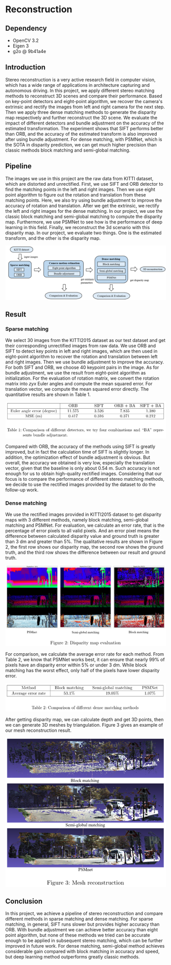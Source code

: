 # Reconstruction

## Dependency
- OpenCV 3.2
- Eigen 3
- g2o @ 9b41a4e

## Introduction 
Stereo reconstruction is a very active research field in computer vision, which has a wide range of applications in architecture capturing and autonomous driving. In this project, we apply different stereo matching methods to reconstruct 3D scenes and compare their performance. Based on key-point detectors and eight-point algorithm, we recover the camera's extrinsic and rectify the images from left and right camera for the next step. Then we apply three dense matching methods to generate the disparity map respectively and further reconstruct the 3D scene. 
We evaluate the impact of different detectors and bundle adjustment on the accuracy of the estimated transformation. The experiment shows that SIFT performs better than ORB, and the accuracy of the estimated transform is also improved after using bundle adjustment. For dense matching, with PSMNet, which is the SOTA in disparity prediction, we can get much higher precision than classic methods block matching and semi-global matching.

## Pipeline
The images we use in this project are the raw data from KITTI dataset, which are distorted and unrectified. First, we use SIFT and ORB detector to find the matching points in the left and right images. Then we use eight point algorithm to figure out the rotation and translation from these matching points. Here, we also try using bundle adjustment to improve the accuracy of rotation and translation. After we get the extrinsic, we rectify the left and right images for the dense matching. In our project, we use the classic block matching and semi-global matching to compute the disparity map. Furthermore, we use PSMNet to see how is the performance of deep learning in this field. Finally, we reconstruct the 3d scenario with this disparity map. 
In our project, we evaluate two things. One is the estimated transform, and the other is the disparity map. 

![pipeline](./results/structure.png)

## Result
### Sparse matching
We select 30 images from the KITTI2015 dataset as our test dataset and get their corresponding unrectified images from raw data.
We use ORB and SIFT to detect key points in left and right images, which are then used in eight-point algorithm to recover the rotation and translation between left and right images. Then we use bundle adjustment to improve the accuracy. For both SIFT and ORB, we choose 40 keypoint pairs in the image. As for bundle adjustment, we use the result from eight-point algorithm as initialization. For the evaluation of rotation matrix, we convert the rotation matrix into $zyx$ Euler angles and compute the mean squared error. For translation vector, we compute the mean squared error directly. The quantitative results are shown in Table 1.

![table1](./results/table1.png)

Compared with ORB, the accuracy of the methods using SIFT is greatly improved, but in fact the calculation time of SIFT is slightly longer. In addition, the optimization effect of bundle adjustment is obvious.
But overall, the accuracy we obtained is very low, especially the translation vector, given that the baseline is only about 0.54 m. Such accuracy is not enough for us to obtain high-quality rectified images. Considering that our focus is to compare the performance of different stereo matching methods, we decide to use the rectified images provided by the dataset to do the follow-up work.

### Dense matching
We use the rectified images provided in  KITTI2015 dataset to get disparity maps with 3 different methods, namely block matching, semi-global matching and PSMNet. For evaluation, we calculate an error rate, that is the percentage of error pixels to all valid pixels. And an error pixel means the difference between calculated disparity value and ground truth is greater than 3 dm and greater than 5\%. The qualitative results 
are shown in Figure 2, the first row shows our disparity map, the second row shows the ground truth, and the third row shows the difference between our result and ground truth.

![disp_eval](./results/disp_eval.png)

For comparison, we calculate the average error rate for each method. From Table 2, we know that PSMNet works best, it can ensure that nearly 99\% of pixels have an disparity error within 5\% or under 3 dm. While block matching has the worst effect, only half of the pixels have lower disparity error.

![table2](./results/table2.png)

After getting disparity map, we can calculate depth and get 3D points, then we can generate 3D meshes by triangulation. Figure 3 gives an example of our mesh reconstruction result.

![fig3](./results/fig3.png)

## Conclusion 
In this project, we achieve a pipeline of stereo reconstruction and compare different methods in sparse matching and dense matching. For sparse matching, in general, SIFT runs slower but provides higher accuracy than ORB. With bundle adjustment we can achieve better accuracy than eight point algorithm, but none of these methods we tried can be accurate enough to be applied in subsequent stereo matching, which can be further improved in future work. For dense matching, semi-global method achieves considerable gain compared with block matching in accuracy and speed, but deep learning method outperforms greatly classic methods.